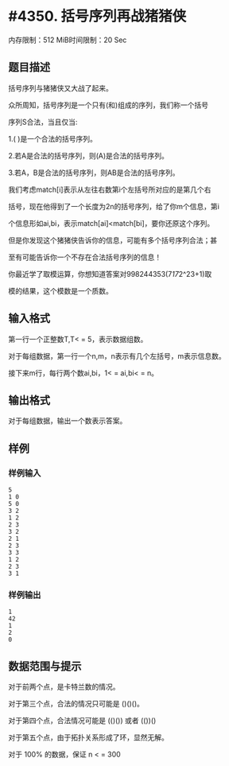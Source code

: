 # #4350. 括号序列再战猪猪侠

内存限制：512 MiB时间限制：20 Sec

## 题目描述

括号序列与猪猪侠又大战了起来。

众所周知，括号序列是一个只有(和)组成的序列，我们称一个括号

序列S合法，当且仅当:

1.( )是一个合法的括号序列。

2.若A是合法的括号序列，则(A)是合法的括号序列。

3.若A，B是合法的括号序列，则AB是合法的括号序列。

我们考虑match[i]表示从左往右数第i个左括号所对应的是第几个右

括号，现在他得到了一个长度为2n的括号序列，给了你m个信息，第i

个信息形如ai,bi，表示match[ai]<match[bi]，要你还原这个序列。

但是你发现这个猪猪侠告诉你的信息，可能有多个括号序列合法；甚

至有可能告诉你一个不存在合法括号序列的信息！

你最近学了取模运算，你想知道答案对998244353(7*17*2^23+1)取

模的结果，这个模数是一个质数。

## 输入格式

第一行一个正整数T,T< = 5，表示数据组数。

对于每组数据，第一行一个n,m，n表示有几个左括号，m表示信息数。

接下来m行，每行两个数ai,bi，1< = ai,bi< = n。

## 输出格式

对于每组数据，输出一个数表示答案。

## 样例

### 样例输入

    
    5
    1 0
    5 0
    3 2
    1 2
    2 3
    3 2
    2 1
    2 3
    3 3
    1 2
    2 3
    3 1
    
    

### 样例输出

    
    1
    42
    1
    2
    0
    

## 数据范围与提示

 对于前两个点，是卡特兰数的情况。

对于第三个点，合法的情况只可能是 ()()()。

对于第四个点，合法情况可能是 (()()) 或者 (())()

对于第五个点，由于拓扑关系形成了环，显然无解。

对于 100% 的数据，保证 n < = 300
